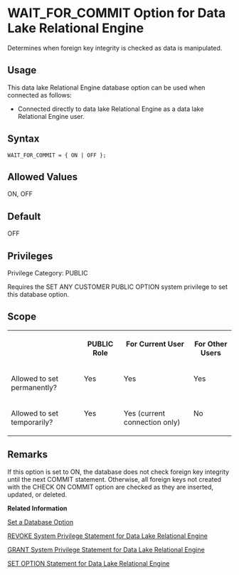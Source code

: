 <!-- loioa6682bf784f2101592f6d6affcce9cc7 -->

# WAIT\_FOR\_COMMIT Option for Data Lake Relational Engine

Determines when foreign key integrity is checked as data is manipulated.



<a name="loioa6682bf784f2101592f6d6affcce9cc7__section_x2s_htr_znb"/>

## Usage

This data lake Relational Engine database option can be used when connected as follows:

-   Connected directly to data lake Relational Engine as a data lake Relational Engine user.



<a name="loioa6682bf784f2101592f6d6affcce9cc7__section_el3_hrh_mrb"/>

## Syntax

```
WAIT_FOR_COMMIT = { ON | OFF };
```



<a name="loioa6682bf784f2101592f6d6affcce9cc7__iq_refso_1085"/>

## Allowed Values

ON, OFF



<a name="loioa6682bf784f2101592f6d6affcce9cc7__iq_refso_1086"/>

## Default

OFF



<a name="loioa6682bf784f2101592f6d6affcce9cc7__section_k3c_gxb_3qb"/>

## Privileges

Privilege Category: PUBLIC

Requires the SET ANY CUSTOMER PUBLIC OPTION system privilege to set this database option.



<a name="loioa6682bf784f2101592f6d6affcce9cc7__iq_refso_1087"/>

## Scope


<table>
<tr>
<th valign="top">

 

</th>
<th valign="top">

PUBLIC Role

</th>
<th valign="top">

For Current User

</th>
<th valign="top">

For Other Users

</th>
</tr>
<tr>
<td valign="top">

Allowed to set permanently?

</td>
<td valign="top">

Yes

</td>
<td valign="top">

Yes

</td>
<td valign="top">

Yes

</td>
</tr>
<tr>
<td valign="top">

Allowed to set temporarily?

</td>
<td valign="top">

Yes

</td>
<td valign="top">

Yes \(current connection only\)

</td>
<td valign="top">

No

</td>
</tr>
</table>



<a name="loioa6682bf784f2101592f6d6affcce9cc7__iq_refso_1088"/>

## Remarks

If this option is set to ON, the database does not check foreign key integrity until the next COMMIT statement. Otherwise, all foreign keys not created with the CHECK ON COMMIT option are checked as they are inserted, updated, or deleted.

**Related Information**  


[Set a Database Option](set-a-database-option-0dcb893.md "You set options with the SET OPTION statement.")

[REVOKE System Privilege Statement for Data Lake Relational Engine](../080-sql-statements/revoke-system-privilege-statement-for-data-lake-relational-engine-a3eadda.md "Removes specific system privileges from specific users and the right to administer the privilege.")

[GRANT System Privilege Statement for Data Lake Relational Engine](../080-sql-statements/grant-system-privilege-statement-for-data-lake-relational-engine-a3dfcb0.md "Grants specific system privileges to users or roles, with or without administrative rights.")

[SET OPTION Statement for Data Lake Relational Engine](../080-sql-statements/set-option-statement-for-data-lake-relational-engine-a625da7.md "Changes options that affect the behavior of the database and its compatibility with Transact-SQL. Setting the value of an option can change the behavior for all users or an individual user, in either a temporary or permanent scope.")

